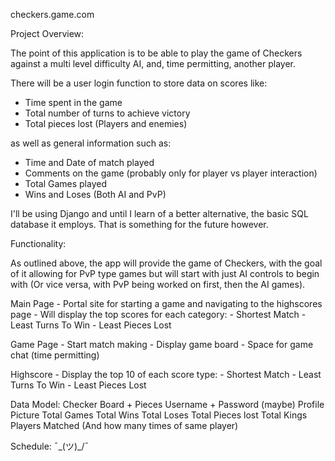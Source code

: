 checkers.game.com

Project Overview:

The point of this application is to be able to play the game of Checkers against a multi level difficulty AI, and, time permitting, another player. 

There will be a user login function to store data on scores like:
 - Time spent in the game
 - Total number of turns to achieve victory
 - Total pieces lost (Players and enemies)

as well as general information such as:
 - Time and Date of match played
 - Comments on the game (probably only for player vs player interaction)
 - Total Games played
 - Wins and Loses (Both AI and PvP)

I'll be using Django and until I learn of a better alternative, the basic SQL database it employs. That is something for the future however.

Functionality:

As outlined above, the app will provide the game of Checkers, with the goal of it allowing for PvP type games but will start with just AI controls to begin with (Or vice versa, with PvP being worked on first, then the AI games).

Main Page - Portal site for starting a game and navigating to the highscores page
          - Will display the top scores for each category:
            - Shortest Match
            - Least Turns To Win
            - Least Pieces Lost

Game Page - Start match making
          - Display game board
          - Space for game chat (time permitting)

Highscore - Display the top 10 of each score type:
            - Shortest Match
            - Least Turns To Win
            - Least Pieces Lost

Data Model:
Checker Board + Pieces
Username + Password
(maybe) Profile Picture
Total Games
Total Wins
Total Loses
Total Pieces lost
Total Kings
Players Matched (And how many times of same player)

Schedule:
¯\_(ツ)_/¯